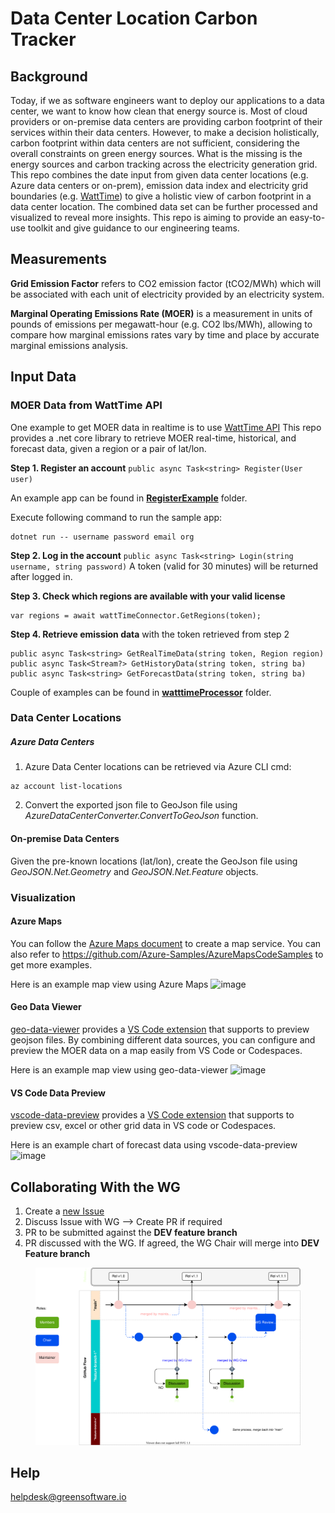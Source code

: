 # Data Center Location Carbon Tracker

## Background
Today, if we as software engineers want to deploy our applications to a data center, we want to know how clean that energy source is. Most of cloud providers or on-premise data centers are providing carbon footprint of their services within their data centers. However, to make a decision holistically, carbon footprint within data centers are not sufficient, considering the overall constraints on green energy sources. What is the missing is the energy sources and carbon tracking across the electricity generation grid. This repo combines the date input from given data center locations (e.g. Azure data centers or on-prem), emission data index and electricity grid boundaries (e.g. [WattTime](https://www.watttime.org/)) to give a holistic view of carbon footprint in a data center location. The combined data set can be further processed and visualized to reveal more insights. This repo is aiming to provide an easy-to-use toolkit and give guidance to our engineering teams. 

## Measurements

**Grid Emission Factor** refers to CO2 emission factor (tCO2/MWh) which will be associated with each unit of electricity provided by an electricity system.​

**Marginal Operating Emissions Rate (MOER)** is a measurement in units of pounds of emissions per megawatt-hour (e.g. CO2 lbs/MWh), allowing to compare how marginal emissions rates vary by time and place by accurate marginal emissions analysis.

## Input Data
### MOER Data from WattTime API
One example to get MOER data in realtime is to use [WattTime API](https://www.watttime.org/api-documentation/#introduction)
This repo provides a .net core library to retrieve MOER real-time, historical, and forecast data, given a region or a pair of lat/lon.

**Step 1. Register an account** `public async Task<string> Register(User user)`

An example app can be found in [**RegisterExample**](RegisterExample) folder. 

Execute following command to run the sample app:
```
dotnet run -- username password email org
```


**Step 2. Log in the account** `public async Task<string> Login(string username, string password)`
A token (valid for 30 minutes) will be returned after logged in. 

**Step 3. Check which regions are available with your valid license** 
```
var regions = await wattTimeConnector.GetRegions(token);
```

**Step 4. Retrieve emission data** with the token retrieved from step 2
```
public async Task<string> GetRealTimeData(string token, Region region)
public async Task<Stream?> GetHistoryData(string token, string ba)
public async Task<string> GetForecastData(string token, string ba)
```
Couple of examples can be found in [**watttimeProcessor**](watttimeProcessor) folder.


### Data Center Locations
##### Azure Data Centers
1. Azure Data Center locations can be retrieved via Azure CLI cmd: 
```
az account list-locations
```
2. Convert the exported json file to GeoJson file using *AzureDataCenterConverter.ConvertToGeoJson* function.

#### On-premise Data Centers
Given the pre-known locations (lat/lon), create the GeoJson file using *GeoJSON.Net.Geometry* and *GeoJSON.Net.Feature* objects.

### Visualization

#### Azure Maps
You can follow the [Azure Maps document](https://docs.microsoft.com/en-us/azure/azure-maps/) to create a map service. You can also refer to https://github.com/Azure-Samples/AzureMapsCodeSamples to get more examples.

Here is an example map view using Azure Maps
![image](https://user-images.githubusercontent.com/62902203/170833157-df33e8d9-a241-4bbc-bdc5-f4b270c5f332.png)

#### Geo Data Viewer
[geo-data-viewer](https://github.com/RandomFractals/geo-data-viewer) provides a [VS Code extension](https://marketplace.visualstudio.com/items?itemName=RandomFractalsInc.geo-data-viewer) that supports to preview geojson files. By combining different data sources, you can configure and preview the MOER data on a map easily from VS Code or Codespaces.

Here is an example map view using geo-data-viewer
<img width="1062" alt="image" src="https://user-images.githubusercontent.com/62902203/172466718-52763c8e-8088-46b3-b55f-e17bc6db54f9.png">

#### VS Code Data Preview
[vscode-data-preview](https://github.com/RandomFractals/vscode-data-preview) provides a [VS Code extension](https://marketplace.visualstudio.com/items?itemName=RandomFractalsInc.vscode-data-preview) that supports to preview csv, excel or other grid data in VS code or Codespaces.

Here is an example chart of forecast data using vscode-data-preview 
![image](https://user-images.githubusercontent.com/62902203/172475752-420ada12-8cc8-497c-bcb7-c9fd4208b99e.png)


## Collaborating With the WG

1. Create a [new Issue](https://github.com/Green-Software-Foundation/innovation_wg/issues/new)
2. Discuss Issue with WG --> Create PR if required
3. PR to be submitted against the **DEV feature branch**
4. PR discussed with the WG. If agreed, the WG Chair will merge into **DEV Feature branch**

<figure>
	<img src="images/single-trunk-branch.svg" alt="GSF Single-Trunk Based Branch Flow">
	<figcaption></figcaption>
</figure>


## Help
helpdesk@greensoftware.io

